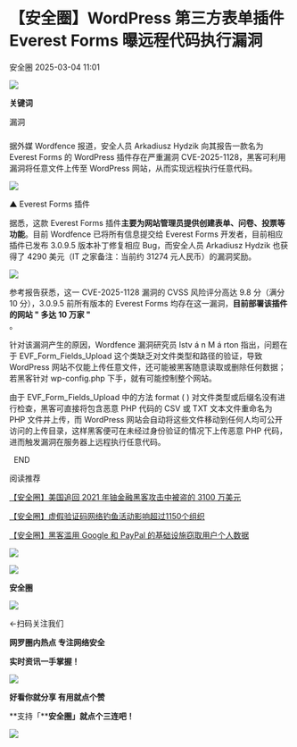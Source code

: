#  【安全圈】WordPress 第三方表单插件 Everest Forms 曝远程代码执行漏洞   
 安全圈   2025-03-04 11:01  
  
![](https://mmbiz.qpic.cn/sz_mmbiz_png/aBHpjnrGylgOvEXHviaXu1fO2nLov9bZ055v7s8F6w1DD1I0bx2h3zaOx0Mibd5CngBwwj2nTeEbupw7xpBsx27Q/640?wx_fmt=other&from=appmsg&tp=webp&wxfrom=5&wx_lazy=1&wx_co=1 "")  
  
  
**关键词**  
  
  
  
漏洞  
  
#####   
  
据外媒 Wordfence 报道，安全人员 Arkadiusz Hydzik 向其报告一款名为 Everest Forms 的 WordPress 插件存在严重漏洞 CVE-2025-1128，黑客可利用漏洞将任意文件上传至 WordPress 网站，从而实现远程执行任意代码。  
  
![](https://mmbiz.qpic.cn/sz_mmbiz_png/aBHpjnrGylhMb7NWibsOia2SPicAWlhBJ25MHf12gXSNJb9iakgZZo0GibpfibGUWPjiaTmb73eFw84VSCDNMibia0l3ylg/640?wx_fmt=png&from=appmsg "")  
  
▲ Everest Forms 插件  
  
据悉，这款 Everest Forms 插件**主要为网站管理员提供创建表单、问卷、投票等功能**。目前 Wordfence 已将所有信息提交给 Everest Forms 开发者，目前相应插件已发布 3.0.9.5 版本补丁修复相应 Bug，而安全人员 Arkadiusz Hydzik 也获得了 4290 美元（IT 之家备注：当前约 31274 元人民币）的漏洞奖励。  
  
![](https://mmbiz.qpic.cn/sz_mmbiz_png/aBHpjnrGylhMb7NWibsOia2SPicAWlhBJ25QBeeibsl9aJYoAm5kylNBTF1tRXBrlooGsHJKOXns2pl0fN9GXaJPMQ/640?wx_fmt=png&from=appmsg "")  
  
参考报告获悉，这一 CVE-2025-1128 漏洞的 CVSS 风险评分高达 9.8 分（满分 10 分），3.0.9.5 前所有版本的 Everest Forms 均存在这一漏洞，**目前部署该插件的网站 " 多达 10 万家 "**  
。  
  
针对该漏洞产生的原因，Wordfence 漏洞研究员 Istv á n M á rton 指出，问题在于 EVF_Form_Fields_Upload 这个类缺乏对文件类型和路径的验证，导致 WordPress 网站不仅能上传任意文件，还可能被黑客随意读取或删除任何数据；若黑客针对 wp-config.php 下手，就有可能控制整个网站。  
  
由于 EVF_Form_Fields_Upload 中的方法 format ( ) 对文件类型或后缀名没有进行检查，黑客可直接将包含恶意 PHP 代码的 CSV 或 TXT 文本文件重命名为 PHP 文件并上传，而 WordPress 网站会自动将这些文件移动到任何人均可公开访问的上传目录，这样黑客便可在未经过身份验证的情况下上传恶意 PHP 代码，进而触发漏洞在服务器上远程执行任意代码。  
  
  END    
  
  
阅读推荐  
  
  
[【安全圈】美国追回 2021 年铀金融黑客攻击中被盗的 3100 万美元](https://mp.weixin.qq.com/s?__biz=MzIzMzE4NDU1OQ==&mid=2652068238&idx=1&sn=f24cc0f9962f89f077b6f37fbbbb1e5f&scene=21#wechat_redirect)  
  
  
  
[【安全圈】虚假验证码网络钓鱼活动影响超过1150个组织](https://mp.weixin.qq.com/s?__biz=MzIzMzE4NDU1OQ==&mid=2652068238&idx=2&sn=c807685df25b8dd97cf78362316b2fbc&scene=21#wechat_redirect)  
  
  
  
[【安全圈】黑客滥用 Google 和 PayPal 的基础设施窃取用户个人数据](https://mp.weixin.qq.com/s?__biz=MzIzMzE4NDU1OQ==&mid=2652068238&idx=3&sn=fadc819d47b14f0f312ff3b09d675f9e&scene=21#wechat_redirect)  
  
  
  
  
![](https://mmbiz.qpic.cn/mmbiz_gif/aBHpjnrGylgeVsVlL5y1RPJfUdozNyCEft6M27yliapIdNjlcdMaZ4UR4XxnQprGlCg8NH2Hz5Oib5aPIOiaqUicDQ/640?wx_fmt=gif "")  
  
  
  
![](https://mmbiz.qpic.cn/mmbiz_png/aBHpjnrGylgeVsVlL5y1RPJfUdozNyCEDQIyPYpjfp0XDaaKjeaU6YdFae1iagIvFmFb4djeiahnUy2jBnxkMbaw/640?wx_fmt=png "")  
  
**安全圈**  
  
![](https://mmbiz.qpic.cn/mmbiz_gif/aBHpjnrGylgeVsVlL5y1RPJfUdozNyCEft6M27yliapIdNjlcdMaZ4UR4XxnQprGlCg8NH2Hz5Oib5aPIOiaqUicDQ/640?wx_fmt=gif "")  
  
  
←扫码关注我们  
  
**网罗圈内热点 专注网络安全**  
  
**实时资讯一手掌握！**  
  
  
![](https://mmbiz.qpic.cn/mmbiz_gif/aBHpjnrGylgeVsVlL5y1RPJfUdozNyCE3vpzhuku5s1qibibQjHnY68iciaIGB4zYw1Zbl05GQ3H4hadeLdBpQ9wEA/640?wx_fmt=gif "")  
  
**好看你就分享 有用就点个赞**  
  
**支持「****安全圈」就点个三连吧！**  
  
![](https://mmbiz.qpic.cn/mmbiz_gif/aBHpjnrGylgeVsVlL5y1RPJfUdozNyCE3vpzhuku5s1qibibQjHnY68iciaIGB4zYw1Zbl05GQ3H4hadeLdBpQ9wEA/640?wx_fmt=gif "")  
  
  
